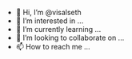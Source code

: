 - 👋 Hi, I’m @visalseth
- 👀 I’m interested in ...
- 🌱 I’m currently learning ...
- 💞️ I’m looking to collaborate on ...
- 📫 How to reach me ...

<!---
visalseth/visalseth is a ✨ special ✨ repository because its `README.md` (this file) appears on your GitHub profile.
You can click the Preview link to take a look at your changes.
--->
